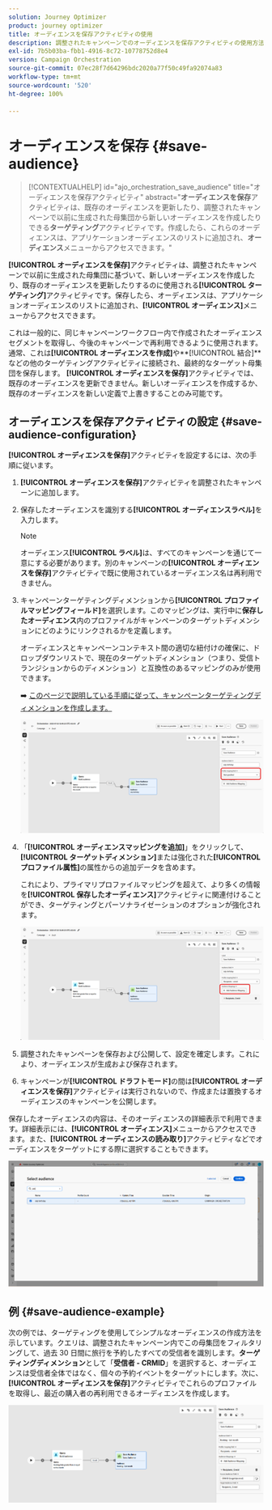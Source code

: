 ```yaml
---
solution: Journey Optimizer
product: journey optimizer
title: オーディエンスを保存アクティビティの使用
description: 調整されたキャンペーンでのオーディエンスを保存アクティビティの使用方法について説明します。
exl-id: 7b5b03ba-fbb1-4916-8c72-10778752d8e4
version: Campaign Orchestration
source-git-commit: 07ec28f7d64296bdc2020a77f50c49fa92074a83
workflow-type: tm+mt
source-wordcount: '520'
ht-degree: 100%

---
```



# オーディエンスを保存 {#save-audience}

>[!CONTEXTUALHELP]
>id="ajo_orchestration_save_audience"
>title="オーディエンスを保存アクティビティ"
>abstract="**オーディエンスを保存**&#x200B;アクティビティは、既存のオーディエンスを更新したり、調整されたキャンペーンで以前に生成された母集団から新しいオーディエンスを作成したりできる&#x200B;**ターゲティング**&#x200B;アクティビティです。作成したら、これらのオーディエンスは、アプリケーションオーディエンスのリストに追加され、**オーディエンス**&#x200B;メニューからアクセスできます。"

**[!UICONTROL オーディエンスを保存]**&#x200B;アクティビティは、調整されたキャンペーンで以前に生成された母集団に基づいて、新しいオーディエンスを作成したり、既存のオーディエンスを更新したりするのに使用される&#x200B;**[!UICONTROL ターゲティング]**&#x200B;アクティビティです。保存したら、オーディエンスは、アプリケーションオーディエンスのリストに追加され、**[!UICONTROL オーディエンス]**&#x200B;メニューからアクセスできます。

これは一般的に、同じキャンペーンワークフロー内で作成されたオーディエンスセグメントを取得し、今後のキャンペーンで再利用できるように使用されます。通常、これは&#x200B;**[!UICONTROL オーディエンスを作成]**&#x200B;や&#x200B;**[!UICONTROL 結合]**などの他のターゲティングアクティビティに接続され、最終的なターゲット母集団を保存します。
**[!UICONTROL オーディエンスを保存]**&#x200B;アクティビティでは、既存のオーディエンスを更新できません。新しいオーディエンスを作成するか、既存のオーディエンスを新しい定義で上書きすることのみ可能です。

## オーディエンスを保存アクティビティの設定 {#save-audience-configuration}

**[!UICONTROL オーディエンスを保存]**&#x200B;アクティビティを設定するには、次の手順に従います。

1. **[!UICONTROL オーディエンスを保存]**&#x200B;アクティビティを調整されたキャンペーンに追加します。

1. 保存したオーディエンスを識別する&#x200B;**[!UICONTROL オーディエンスラベル]**&#x200B;を入力します。

   >[!NOTE]
   >
   >オーディエンス&#x200B;**[!UICONTROL ラベル]**&#x200B;は、すべてのキャンペーンを通じて一意にする必要があります。別のキャンペーンの&#x200B;**[!UICONTROL オーディエンスを保存]**&#x200B;アクティビティで既に使用されているオーディエンス名は再利用できません。

1. キャンペーンターゲティングディメンションから&#x200B;**[!UICONTROL プロファイルマッピングフィールド]**&#x200B;を選択します。このマッピングは、実行中に&#x200B;**保存したオーディエンス**&#x200B;内のプロファイルがキャンペーンのターゲットディメンションにどのようにリンクされるかを定義します。

   オーディエンスとキャンペーンコンテキスト間の適切な紐付けの確保に、ドロップダウンリストで、現在のターゲットディメンション（つまり、受信トランジションからのディメンション）と互換性のあるマッピングのみが使用できます。

   ➡️ [このページで説明している手順に従って、キャンペーンターゲティングディメンションを作成します。](../target-dimension.md)

   ![](../assets/save-audience-1.png)

1. 「**[!UICONTROL オーディエンスマッピングを追加]**」をクリックして、**[!UICONTROL ターゲットディメンション]**&#x200B;または強化された&#x200B;**[!UICONTROL プロファイル属性]**&#x200B;の属性からの追加データを含めます。

   これにより、プライマリプロファイルマッピングを超えて、より多くの情報を&#x200B;**[!UICONTROL 保存したオーディエンス]**&#x200B;アクティビティに関連付けることができ、ターゲティングとパーソナライゼーションのオプションが強化されます。

   ![](../assets/save-audience-2.png)

1. 調整されたキャンペーンを保存および公開して、設定を確定します。これにより、オーディエンスが生成および保存されます。

1. キャンペーンが&#x200B;**[!UICONTROL ドラフトモード]**&#x200B;の間は&#x200B;**[!UICONTROL オーディエンスを保存]**&#x200B;アクティビティは実行されないので、作成または置換するオーディエンスのキャンペーンを公開します。

保存したオーディエンスの内容は、そのオーディエンスの詳細表示で利用できます。詳細表示には、**[!UICONTROL オーディエンス]**&#x200B;メニューからアクセスできます。また、**[!UICONTROL オーディエンスの読み取り]**&#x200B;アクティビティなどでオーディエンスをターゲットにする際に選択することもできます。

![](../assets/save-audience-4.png)


## 例 {#save-audience-example}

次の例では、ターゲティングを使用してシンプルなオーディエンスの作成方法を示しています。クエリは、調整されたキャンペーン内でこの母集団をフィルタリングして、過去 30 日間に旅行を予約したすべての受信者を識別します。**ターゲティングディメンション**&#x200B;として「**受信者 - CRMID**」を選択すると、オーディエンスは受信者全体ではなく、個々の予約イベントをターゲットにします。次に、**[!UICONTROL オーディエンスを保存]**&#x200B;アクティビティでこれらのプロファイルを取得し、最近の購入者の再利用できるオーディエンスを作成します。

![](../assets/save-audience-3.png)
